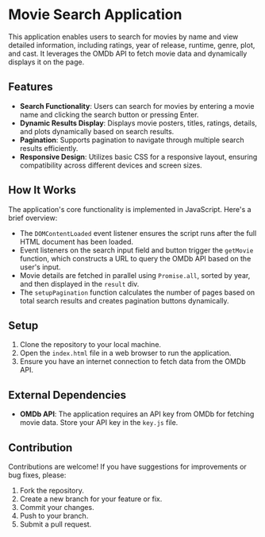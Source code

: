 # Movie Search Application

This application enables users to search for movies by name and view detailed information, including ratings, year of release, runtime, genre, plot, and cast. It leverages the OMDb API to fetch movie data and dynamically displays it on the page.

## Features

- **Search Functionality**: Users can search for movies by entering a movie name and clicking the search button or pressing Enter.
- **Dynamic Results Display**: Displays movie posters, titles, ratings, details, and plots dynamically based on search results.
- **Pagination**: Supports pagination to navigate through multiple search results efficiently.
- **Responsive Design**: Utilizes basic CSS for a responsive layout, ensuring compatibility across different devices and screen sizes.

## How It Works

The application's core functionality is implemented in JavaScript. Here's a brief overview:

- The `DOMContentLoaded` event listener ensures the script runs after the full HTML document has been loaded.
- Event listeners on the search input field and button trigger the `getMovie` function, which constructs a URL to query the OMDb API based on the user's input.
- Movie details are fetched in parallel using `Promise.all`, sorted by year, and then displayed in the `result` div.
- The `setupPagination` function calculates the number of pages based on total search results and creates pagination buttons dynamically.

## Setup

1. Clone the repository to your local machine.
2. Open the `index.html` file in a web browser to run the application.
3. Ensure you have an internet connection to fetch data from the OMDb API.

## External Dependencies

- **OMDb API**: The application requires an API key from OMDb for fetching movie data. Store your API key in the `key.js` file.

## Contribution

Contributions are welcome! If you have suggestions for improvements or bug fixes, please:

1. Fork the repository.
2. Create a new branch for your feature or fix.
3. Commit your changes.
4. Push to your branch.
5. Submit a pull request.